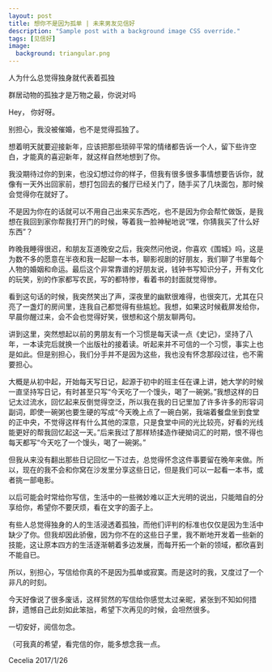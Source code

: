 ```yaml
---
layout: post
title: 想你不是因为孤单 | 未来男友见信好
description: "Sample post with a background image CSS override."
tags: [见信好]
image: 
  background: triangular.png
---
```


人为什么总觉得独身就代表着孤独

群居动物的孤独才是万物之最，你说对吗

Hey，
你好呀。

别担心，我没被催婚，也不是觉得孤独了。

想着明天就要迎接新年，应该把那些琐碎平常的情绪都告诉一个人，留下些许空白，才能真的喜迎新年，就这样自然地想到了你。

我没期待过你的到来，也没幻想过你的样子，但我有很多很多事情想要告诉你，就像有一天外出回家前，想打包回去的餐厅已经关门了，随手买了几块面包，那时候会觉得你在就好了。

不是因为你在的话就可以不用自己出来买东西吃，也不是因为你会帮忙做饭，是我想在我回到家你帮我打开门的时候，等着我一脸神秘地说“嘿，你猜我买了什么好东西”？

昨晚我睡得很迟，和朋友互道晚安之后，我突然问他说，你喜欢《围城》吗，这是为数不多的愿意在半夜和我一起聊一本书，聊影视剧的好朋友，我们聊了书里每个人物的婚姻和命运。最后这个非常靠谱的好朋友说，钱钟书写知识分子，开有文化的玩笑，别的作家都写农民，写的都特惨，看着书的封面就觉得惨。

看到这句话的时候，我突然笑出了声，深夜里的幽默很难得，也很突兀，尤其在只亮了一盏灯的房间里，连我自己都觉得有些尴尬。我想，如果这时候截屏发给你，早晨你醒过来，会不会也觉得好笑，很想和这个朋友聊两句。

讲到这里，突然想起以前的男朋友有一个习惯是每天读一点《史记》，坚持了八年，一本读完后就换一个出版社的接着读。听起来并不可信的一个习惯，事实上也是如此。但是别担心，我们分手并不是因为这些，我也没有怀念那段过往，也不需要担心。

大概是从初中起，开始每天写日记，起源于初中的班主任在课上讲，她大学的时候一直坚持写日记，有时甚至只写“今天吃了一个馒头，喝了一碗粥。”我想这样的日记太过流水，回忆起来反倒觉得空泛，所以我在我的日记里加了许多许多的形容词副词，即使一碗粥也要生硬的写成“今天晚上点了一碗白粥，我端着餐盘坐到食堂的正中央，不觉得这样有什么其他的深意，只是食堂中间的光比较亮，好看的光线能更好的帮我回忆起这一天。”后来我过了那样矫揉造作硬拗词汇的时期，恨不得也每天都写“今天吃了一个馒头，喝了一碗粥。”

但我从来没有翻出那些日记回忆一下过去，总觉得怀念这件事要留在晚年来做。所以，现在的我不会和你窝在沙发里分享这些日记，但是我们可以一起看一本书，或者挑一部电影。

以后可能会时常给你写信，生活中的一些微妙难以正大光明的说出，只能暗自的分享给你，希望你不要厌烦，看在文字的面子上。

有些人总觉得独身的人的生活浸透着孤独，而他们评判的标准也仅仅是因为生活中缺少了你。但我却因此骄傲，因为你不在的这些日子里，我不断地开发着一些新的技能，这让原本四方的生活逐渐朝着多边发展，而每开拓一个新的领域，都欣喜到不能自已。

所以，别担心，写信给你真的不是因为孤单或寂寞。而是这时的我，又度过了一个非凡的时刻。

今天好像说了很多废话，这样贸然的写信给你感觉太过亲昵，紧张到不知如何措辞，遗憾自己此刻如此笨拙，希望下次再见的时候，会坦然很多。

一切安好，阅信勿念。

（可我真的希望，看完信的你，能多想念我一点。

Cecelia
2017/1/26
